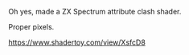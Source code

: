 Oh yes, made a ZX Spectrum attribute clash shader.

Proper pixels.

https://www.shadertoy.com/view/XsfcD8